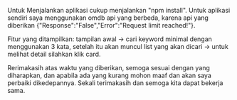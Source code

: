 Untuk Menjalankan aplikasi cukup menjalankan "npm install".
Untuk aplikasi sendiri saya menggunakan omdb api yang berbeda, karena api yang diberikan {"Response":"False","Error":"Request limit reached!"}.

Fitur yang ditampilkan:
tampilan awal -> cari keyword minimal dengan menggunakan 3 kata, setelah itu akan muncul list yang akan dicari -> untuk melihat detail silahkan klik card.

Rerimakasih atas waktu yang diberikan, semoga sesuai dengan yang diharapkan, dan apabila ada yang kurang mohon maaf dan akan saya perbaiki dikedepannya. Sekali terimakasih dan semoga kita dapat bekerja sama.